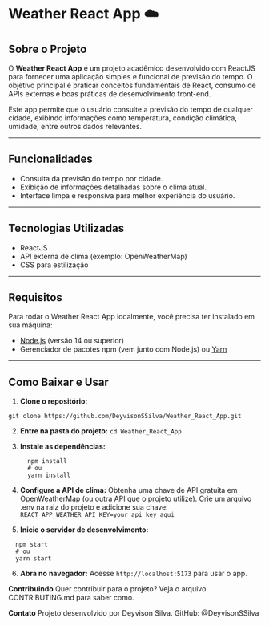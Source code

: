 # Weather React App ☁️

## Sobre o Projeto

O **Weather React App** é um projeto acadêmico desenvolvido com ReactJS para fornecer uma aplicação simples e funcional de previsão do tempo. O objetivo principal é praticar conceitos fundamentais de React, consumo de APIs externas e boas práticas de desenvolvimento front-end.

Este app permite que o usuário consulte a previsão do tempo de qualquer cidade, exibindo informações como temperatura, condição climática, umidade, entre outros dados relevantes.

---

## Funcionalidades

- Consulta da previsão do tempo por cidade.
- Exibição de informações detalhadas sobre o clima atual.
- Interface limpa e responsiva para melhor experiência do usuário.

---

## Tecnologias Utilizadas

- ReactJS
- API externa de clima (exemplo: OpenWeatherMap)
- CSS para estilização

---

## Requisitos

Para rodar o Weather React App localmente, você precisa ter instalado em sua máquina:

- [Node.js](https://nodejs.org/) (versão 14 ou superior)
- Gerenciador de pacotes npm (vem junto com Node.js) ou [Yarn](https://yarnpkg.com/)

---

## Como Baixar e Usar

1. **Clone o repositório:**

  ```git clone https://github.com/DeyvisonSSilva/Weather_React_App.git```

2. **Entre na pasta do projeto:**
  ```cd Weather_React_App```

3. **Instale as dependências:**
   ```
     npm install
     # ou
     yarn install
   ```
4. **Configure a API de clima:**
   Obtenha uma chave de API gratuita em OpenWeatherMap (ou outra API que o projeto utilize).
   Crie um arquivo .env na raiz do projeto e adicione sua chave: ```REACT_APP_WEATHER_API_KEY=your_api_key_aqui```

5. **Inicie o servidor de desenvolvimento:**
  ```
    npm start
    # ou
    yarn start
  ```
6. **Abra no navegador:**
   Acesse ```http://localhost:5173``` para usar o app.
    
**Contribuindo**
  Quer contribuir para o projeto? Veja o arquivo CONTRIBUTING.md para saber como.

**Contato**
  Projeto desenvolvido por Deyvison Silva.
  GitHub: @DeyvisonSSilva
